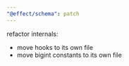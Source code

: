 ```yaml
---
"@effect/schema": patch
---
```


refactor internals:

- move hooks to its own file
- move bigint constants to its own file

